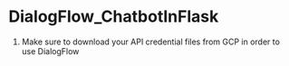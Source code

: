# DialogFlow_ChatbotInFlask
1. Make sure to download your API credential files from GCP in order to use DialogFlow
